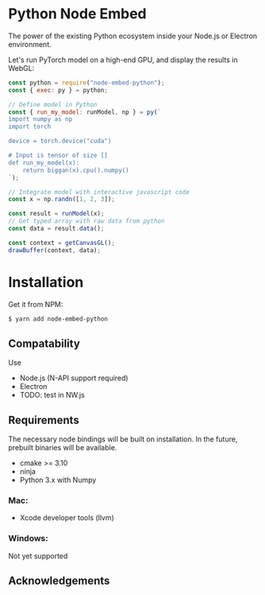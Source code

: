 # Python Node Embed

The power of the existing Python ecosystem inside your Node.js or Electron environment.

Let's run PyTorch model on a high-end GPU, and display the results in WebGL:

```javascript
const python = require("node-embed-python");
const { exec: py } = python;

// Define model in Python
const { run_my_model: runModel, np } = py(`
import numpy as np
import torch

device = torch.device("cuda")

# Input is tensor of size []
def run_my_model(x):
    return biggan(x).cpu().numpy()
`);

// Integrate model with interactive javascript code
const x = np.randn([1, 2, 3]);

const result = runModel(x);
// Get typed array with raw data from python
const data = result.data();

const context = getCanvasGL();
drawBuffer(context, data);
```

# Installation

Get it from NPM:

```sh
$ yarn add node-embed-python
```

## Compatability

Use

- Node.js (N-API support required)
- Electron
- TODO: test in NW.js

## Requirements

The necessary node bindings will be built on installation. In the future, prebuilt binaries will be available.

- cmake >= 3.10
- ninja
- Python 3.x with Numpy

### Mac:

- Xcode developer tools (llvm)

### Windows:

Not yet supported

## Acknowledgements
